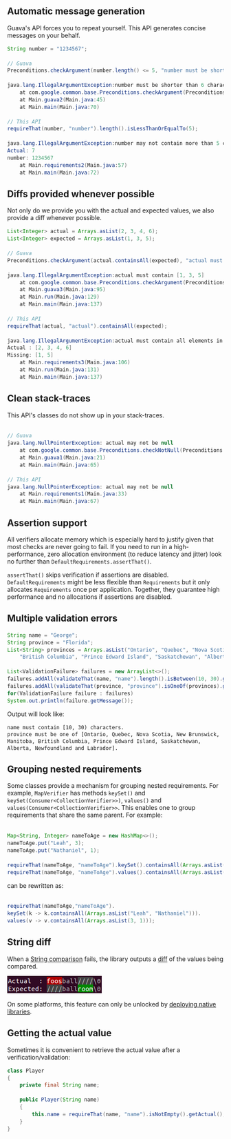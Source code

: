 ## Automatic message generation

Guava's API forces you to repeat yourself. This API generates concise messages on your behalf.

```java
String number = "1234567";

// Guava
Preconditions.checkArgument(number.length() <= 5, "number must be shorter than 6 characters");

java.lang.IllegalArgumentException:number must be shorter than 6 characters
	at com.google.common.base.Preconditions.checkArgument(Preconditions.java:146)
	at Main.guava2(Main.java:45)
	at Main.main(Main.java:70)

// This API
requireThat(number, "number").length().isLessThanOrEqualTo(5);

java.lang.IllegalArgumentException:number may not contain more than 5 characters.
Actual: 7
number: 1234567
	at Main.requirements2(Main.java:57)
	at Main.main(Main.java:72)
```

## Diffs provided whenever possible

Not only do we provide you with the actual and expected values, we also provide a diff whenever possible.

```java
List<Integer> actual = Arrays.asList(2, 3, 4, 6);
List<Integer> expected = Arrays.asList(1, 3, 5);

// Guava
Preconditions.checkArgument(actual.containsAll(expected), "actual must contain %s", expected);

java.lang.IllegalArgumentException:actual must contain [1, 3, 5]
	at com.google.common.base.Preconditions.checkArgument(Preconditions.java:146)
	at Main.guava3(Main.java:95)
	at Main.run(Main.java:129)
	at Main.main(Main.java:137)

// This API
requireThat(actual, "actual").containsAll(expected);

java.lang.IllegalArgumentException:actual must contain all elements in: [1, 3, 5]
Actual : [2, 3, 4, 6]
Missing: [1, 5]
	at Main.requirements3(Main.java:106)
	at Main.run(Main.java:131)
	at Main.main(Main.java:137)
```

## Clean stack-traces

This API's classes do not show up in your stack-traces.

```java

// Guava
java.lang.NullPointerException: actual may not be null
	at com.google.common.base.Preconditions.checkNotNull(Preconditions.java:251)
	at Main.guava1(Main.java:21)
	at Main.main(Main.java:65)

// This API
java.lang.NullPointerException: actual may not be null
	at Main.requirements1(Main.java:33)
	at Main.main(Main.java:67)
```

## Assertion support

All verifiers allocate memory which is especially hard to justify given that most checks are never going to
fail. If you need to run in a high-performance, zero allocation environment (to reduce latency and jitter)
look no further than `DefaultRequirements.assertThat()`.

`assertThat()` skips verification if assertions are disabled. `DefaultRequirements` might be less flexible
than `Requirements` but it only allocates `Requirements` once per application. Together, they guarantee high
performance and no allocations if assertions are disabled.

## Multiple validation errors

```java
String name = "George";
String province = "Florida";
List<String> provinces = Arrays.asList("Ontario", "Quebec", "Nova Scotia", "New Brunswick", "Manitoba",
	"British Columbia", "Prince Edward Island", "Saskatchewan", "Alberta", "Newfoundland and Labrador");

List<ValidationFailure> failures = new ArrayList<>();
failures.addAll(validateThat(name, "name").length().isBetween(10, 30).getFailures());
failures.addAll(validateThat(province, "province").isOneOf(provinces).getFailures());
for(ValidationFailure failure : failures)
System.out.println(failure.getMessage());
```

Output will look like:

```
name must contain [10, 30) characters.
province must be one of [Ontario, Quebec, Nova Scotia, New Brunswick, Manitoba, British Columbia, Prince Edward Island, Saskatchewan, Alberta, Newfoundland and Labrador].
```

## Grouping nested requirements

Some classes provide a mechanism for grouping nested requirements. For example, `MapVerifier` has
methods `keySet()` and `keySet(Consumer<CollectionVerifier>>)`, `values()`
and `values(Consumer<CollectionVerifier>>`. This enables one to group requirements that share the same parent.
For example:

```java

Map<String, Integer> nameToAge = new HashMap<>();
nameToAge.put("Leah", 3);
nameToAge.put("Nathaniel", 1);

requireThat(nameToAge, "nameToAge").keySet().containsAll(Arrays.asList("Leah", "Nathaniel"));
requireThat(nameToAge, "nameToAge").values().containsAll(Arrays.asList(3, 1));
```

can be rewritten as:

```java

requireThat(nameToAge,"nameToAge").
keySet(k -> k.containsAll(Arrays.asList("Leah", "Nathaniel"))).
values(v -> v.containsAll(Arrays.asList(3, 1)));
```

## String diff

When
a [String comparison](https://cowwoc.github.io/requirements.java/8.0.0/docs/api/com.github.cowwoc.requirements.java/com/github/cowwoc/requirements/java/extension/ExtensibleObjectVerifier.html#isEqualTo(java.lang.Object))
fails, the library outputs a [diff](String_Diff.md) of the values being compared.

![colored-diff-example4.png](colored-diff-example4.png)

On some platforms, this feature can only be unlocked
by [deploying native libraries](Deploying_Native_Libraries.md).

## Getting the actual value

Sometimes it is convenient to retrieve the actual value after a verification/validation:

```java
class Player
{
	private final String name;

	public Player(String name)
	{
		this.name = requireThat(name, "name").isNotEmpty().getActual();
	}
}
```